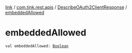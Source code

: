 [link](../../index.md) / [com.tink.rest.apis](../index.md) / [DescribeOAuth2ClientResponse](index.md) / [embeddedAllowed](./embedded-allowed.md)

# embeddedAllowed

`val embeddedAllowed: `[`Boolean`](https://kotlinlang.org/api/latest/jvm/stdlib/kotlin/-boolean/index.html)